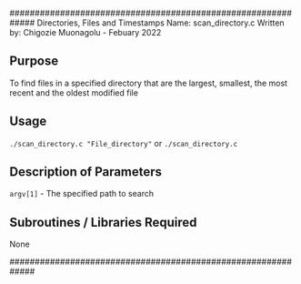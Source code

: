 #############################################################
Directories, Files and Timestamps
Name: scan_directory.c
Written by: Chigozie Muonagolu - Febuary 2022

Purpose
-------
To find files in a specified directory that are the largest, smallest, the most recent and the oldest modified file

Usage
-----
`./scan_directory.c "File_directory"` or `./scan_directory.c`

Description of Parameters
-------------------------
`argv[1]` - The specified path to search

Subroutines / Libraries Required
---------------------------------
None

#############################################################
